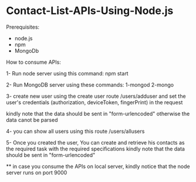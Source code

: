 # Contact-List-APIs-Using-Node.js

Prerequisites:
- node.js
- npm
- MongoDb


How to consume APIs:

1- Run node server using this command: npm start

2- Run MongoDB server using these commands: 1-mongod
                                            2-mongo
                                            
3- create new user using the create user route 
    /users/adduser
  and set the user's credentials (authorization, deviceToken, fingerPrint) in the request
  
  kindly note that the data should be sent in "form-urlencoded" otherwise the data canot be parsed 
    
4- you can show all users using this route
   /users/allusers
   
5- Once you created the user, You can create and retrieve his contacts as the required task with the required specifications
   kindly note that the data should be sent in "form-urlencoded"
   
   
** in case you consume the APIs on local server, kindly notice that the node server runs on port 9000   


